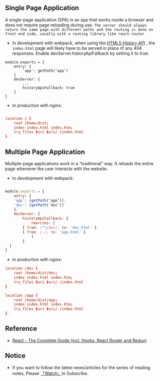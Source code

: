 ## Single Page Application

A single-page application (SPA) is an app that works inside a browser and does not require page reloading during use. `The server should always return the same page with different paths and the routing is done on front end side, usually with a routing library like react-router`

* In development with webpack, when using the  [HTML5 History API](https://developer.mozilla.org/en-US/docs/Web/API/History) , the `index.html` page will likely have to be served in place of any 404 responses. Enable devServer.historyApiFallback by setting it to true:
```web pack.config.js
module.exports = {
	entry: {
		'app': getPath(‘app’)
	}
	devServer: {
		...
		historyApiFallback: true
	}
}
```

* In production with nginx:

```nginx.conf

location / {
	root /home/dist;
	index index.html index.htm;
	try_files $uri $uri/ /index.html
}
```

## Multiple Page Application

Multiple-page applications work in a “traditional” way. It reloads the entire page whenever the user interacts with the website.

* In development with webpack:

```webpack.config.js

module.exports = {
	entry: {
   	'app': [getPath(‘app’)],
    'doc': [getPath(‘doc’)]
	},
 	devServer: {
		historyApiFallback: {
			rewrites: [
      	{ from: /^\/doc/, to: 'doc.html' },
      	{ from: /./, to: 'app.html' }
			]
		}
  }
}
```

* In production with nginx:

```nginx.conf
location /doc {
	root /home/dist/doc;
	index index.html index.htm;
	try_files $uri $uri/ /index.html
}

location /app {
	root /home/dist/app;
	index index.html index.htm;
	try_files $uri $uri/ /index.html
}
```

## Reference

- [React - The Complete Guide (incl. Hooks, React Router and Redux)](https://learning.oreilly.com/videos/react-the/9781789132229)

## Notice

- If you want to follow the latest news/articles for the series of reading notes, Please [「Watch」](https://github.com/n0ruSh/the-art-of-reading)to Subscribe.
